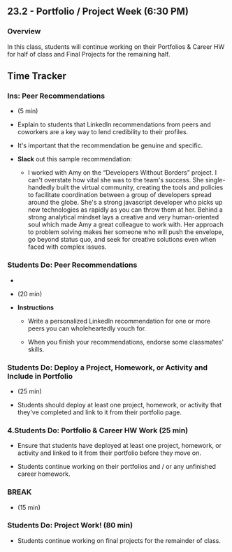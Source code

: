 ## 23.2 - Portfolio / Project Week (6:30 PM)

### Overview

In this class, students will continue working on their Portfolios & Career HW for half of class and Final Projects for the remaining half.

## Time Tracker

### Ins: Peer Recommendations

 - (5 min)

* Explain to students that LinkedIn recommendations from peers and coworkers are a key way to lend credibility to their profiles.

* It's important that the recommendation be genuine and specific.

* **Slack** out this sample recommendation:

  - I worked with Amy on the “Developers Without Borders” project. I can't overstate how vital she was to the team's success. She single-handedly built the virtual community, creating the tools and policies to facilitate coordination between a group of developers spread around the globe. She's a strong javascript developer who picks up new technologies as rapidly as you can throw them at her. Behind a strong analytical mindset lays a creative and very human-oriented soul which made Amy a great colleague to work with. Her approach to problem solving makes her someone who will push the envelope, go beyond status quo, and seek for creative solutions even when faced with complex issues.

### Students Do: Peer Recommendations

- 

- (20 min)

* **Instructions**

  - Write a personalized LinkedIn recommendation for one or more peers you can wholeheartedly vouch for.

  - When you finish your recommendations, endorse some classmates' skills.

### Students Do: Deploy a Project, Homework, or Activity and Include in Portfolio

- (25 min)

* Students should deploy at least one project, homework, or activity that they've completed and link to it from their portfolio page.

### 4.Students Do: Portfolio & Career HW Work (25 min)

- Ensure that students have deployed at least one project, homework, or activity and linked to it from their portfolio before they move on.

- Students continue working on their portfolios and / or any unfinished career homework.

### BREAK

 - (15 min)

### Students Do: Project Work! (80 min)

- Students continue working on final projects for the remainder of class.

